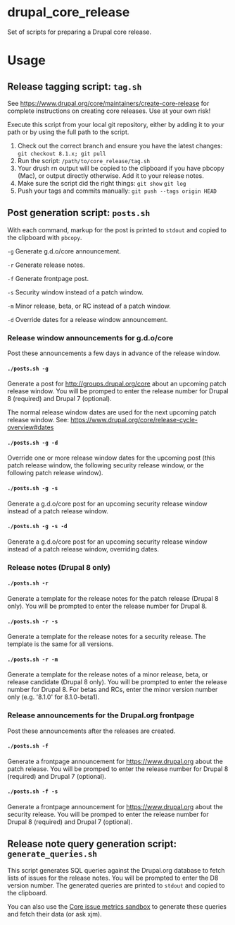 # drupal_core_release
Set of scripts for preparing a Drupal core release.

Usage
=====

Release tagging script: `tag.sh`
----------------------------------

See https://www.drupal.org/core/maintainers/create-core-release for complete
instructions on creating core releases. Use at your own risk!

Execute this script from your local git repository, either by adding it to your
path or by using the full path to the script.

1. Check out the correct branch and ensure you have the latest changes:
   `git checkout 8.1.x; git pull`
2. Run the script:
   `/path/to/core_release/tag.sh`
3. Your drush rn output will be copied to the clipboard if you have pbcopy
   (Mac), or output directly otherwise. Add it to your release notes.
4. Make sure the script did the right things:
   `git show`
   `git log`
5. Push your tags and commits manually:
   `git push --tags origin HEAD`

Post generation script: `posts.sh`
----------------------------------

With each command, markup for the post is printed to `stdout` and copied to the clipboard with `pbcopy`.

`-g` Generate g.d.o/core announcement.

`-r` Generate release notes.

`-f` Generate frontpage post.

`-s` Security window instead of a patch window.

`-m` Minor release, beta, or RC instead of a patch window.

`-d` Override dates for a release window announcement.

### Release window announcements for g.d.o/core

Post these announcements a few days in advance of the release window.

#### `./posts.sh -g`

Generate a post for http://groups.drupal.org/core about an upcoming patch release window. You will be promped to enter the release number for Drupal 8 (required) and Drupal 7 (optional).

The normal release window dates are used for the next upcoming patch release window. See: https://www.drupal.org/core/release-cycle-overview#dates

#### `./posts.sh -g -d`

Override one or more release window dates for the upcoming post (this patch release window, the following security release window, or the following patch release window).

#### `./posts.sh -g -s`

Generate a g.d.o/core post for an upcoming security release window instead of a patch release window.

#### `./posts.sh -g -s -d`

Generate a g.d.o/core post for an upcoming security release window instead of a patch release window, overriding dates.

### Release notes (Drupal 8 only)

#### `./posts.sh -r`

Generate a template for the release notes for the patch release (Drupal 8 only). You will be prompted to enter the release number for Drupal 8.

#### `./posts.sh -r -s`

Generate a template for the release notes for a security release. The template is the same for all versions.

#### `./posts.sh -r -m`

Generate a template for the release notes of a minor release, beta, or release candidate (Drupal 8 only). You will be prompted to enter the release number for Drupal 8. For betas and RCs, enter the minor version number only (e.g. '8.1.0' for 8.1.0-beta1).

### Release announcements for the Drupal.org frontpage

Post these announcements after the releases are created.

#### `./posts.sh -f`

Generate a frontpage announcement for https://www.drupal.org about the patch release. You will be promped to enter the release number for Drupal 8 (required) and Drupal 7 (optional).

#### `./posts.sh -f -s`

Generate a frontpage announcement for https://www.drupal.org about the security release. You will be promped to enter the release number for Drupal 8 (required) and Drupal 7 (optional).

Release note query generation script: `generate_queries.sh`
------------------------------------------------

This script generates SQL queries against the Drupal.org database to fetch lists of issues for the release notes. You will be prompted to enter the D8 version number. The generated queries are printed to `stdout` and copied to the clipboard.

You can also use the [Core issue metrics sandbox](https://www.drupal.org/sandbox/xjm/core_metrics) to generate these queries and fetch their data (or ask xjm).

